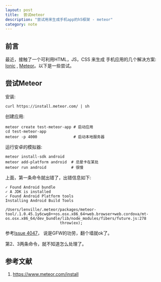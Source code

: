 ```yaml
---
layout: post
title:  尝试meteor
description: "尝试用来生成手机app的h5框架 - meteor"
category: note
---
```


## 前言

最近，接触了一个可利用HTML，JS，CSS 来生成 手机应用的几个解决方案: [Ionic](https://github.com/driftyco/ionic) , [Meteor](https://github.com/meteor/meteor)。以下是一些尝试。

## 尝试Meteor

安装: 

```
curl https://install.meteor.com/ | sh
```

创建应用:

```
meteor create test-meteor-app # 启动应用
cd test-meteor-app            
meteor -p 4000                # 启动本地服务器
```

运行安卓的模拟器:

```
meteor install-sdk android
meteor add-platform android  # 总是卡在某处
meteor run android           # 很慢
```

上面，第一条命令就出错了，出错信息如下:

```
✓ Found Android bundle
✓ A JDK is installed
✓ Found Android Platform tools
Installing Android Build Tools

/Users/lenville/.meteor/packages/meteor-tool/.1.0.45.1y6cwq8++os.osx.x86_64+web.browser+web.cordova/mt-os.osx.x86_64/dev_bundle/lib/node_modules/fibers/future.js:278
                        throw(ex);
```

参考[Issue 4047](https://github.com/meteor/meteor/issues/4047)， 说是GFW的功劳，翻个墙就ok了。

第2、3两条命令，就不知道怎么处理了。


## 参考文献

1. <https://www.meteor.com/install>
